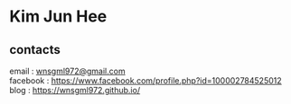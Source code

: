 # Kim Jun Hee

## contacts
email : wnsgml972@gmail.com </br>
facebook : https://www.facebook.com/profile.php?id=100002784525012 </br>
blog : https://wnsgml972.github.io/
